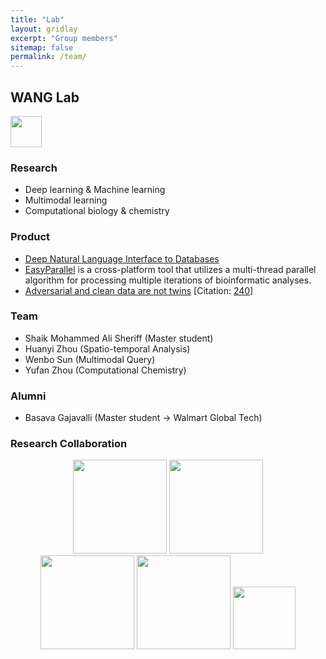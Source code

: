 ```yaml
---
title: "Lab"
layout: gridlay
excerpt: "Group members"
sitemap: false
permalink: /team/
---
```


## WANG Lab

<a href="https://scholar.google.com/citations?user=YPVtn-UAAAAJ&hl=en">
        <img src="{{ site.url }}{{ site.baseurl }}/images/gscholar.png" style="width: 50px">
</a>


### Research

- Deep learning & Machine learning
- Multimodal learning
- Computational biology & chemistry


### Product

- [Deep Natural Language Interface to Databases](https://wenlu-w.github.io/project/2021/01/01/NLIDB.html)
- [EasyParallel](https://github.com/hzz0024/EasyParallel) is a cross-platform tool that utilizes a multi-thread parallel algorithm for processing multiple iterations of bioinformatic analyses. 
- [Adversarial and clean data are not twins](https://arxiv.org/abs/1704.04960) [Citation: [240](https://scholar.google.com/scholar?oi=bibs&hl=en&cites=8444569704600302435)]


### Team

- Shaik Mohammed Ali Sheriff (Master student)
- Huanyi Zhou (Spatio-temporal Analysis) 
- Wenbo Sun (Multimodal Query)
- Yufan Zhou (Computational Chemistry) 


### Alumni

- Basava Gajavalli (Master student -> Walmart Global Tech)


### Research Collaboration

<center><figure class="fifth">
  <img src="{{ site.url }}{{ site.baseurl }}/images/wework.png" style="width: 150px">
  <img src="{{ site.url }}{{ site.baseurl }}/images/microsoft.png" style="width: 150px">
  <img src="{{ site.url }}{{ site.baseurl }}/images/instacart.png" style="width: 150px">
  <img src="{{ site.url }}{{ site.baseurl }}/images/biogen.jpeg" style="width: 150px">
  <img src="{{ site.url }}{{ site.baseurl }}/images/cornell.png" style="width: 100px">
</figure></center>

